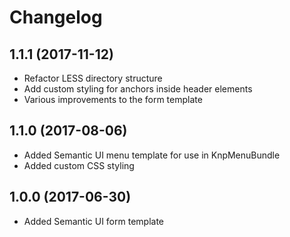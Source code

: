 Changelog
===================
 
1.1.1 (2017-11-12)
------------------

* Refactor LESS directory structure
* Add custom styling for anchors inside header elements
* Various improvements to the form template
 
1.1.0 (2017-08-06)
------------------

* Added Semantic UI menu template for use in KnpMenuBundle
* Added custom CSS styling 

1.0.0 (2017-06-30)
------------------

* Added Semantic UI form template
